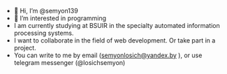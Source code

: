 - 👋 Hi, I’m @semyon139
- 👀 I’m interested in programming
- I am currently studying at BSUIR in the specialty automated information processing systems.
- I want to collaborate in the field of web development. Or take part in a project.
- You can write to me by email (semyonlosich@yandex.by ), or use telegram messenger (@losichsemyon)
 

<!---
semyon139/semyon139 is a ✨ special ✨ repository because its `README.md` (this file) appears on your GitHub profile.
You can click the Preview link to take a look at your changes.
--->
